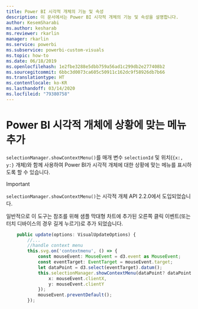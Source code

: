 ```yaml
---
title: Power BI 시각적 개체의 기능 및 속성
description: 이 문서에서는 Power BI 시각적 개체의 기능 및 속성을 설명합니다.
author: KesemSharabi
ms.author: kesharab
ms.reviewer: rkarlin
manager: rkarlin
ms.service: powerbi
ms.subservice: powerbi-custom-visuals
ms.topic: how-to
ms.date: 06/18/2019
ms.openlocfilehash: 1e2fbe3288e5dbb759a56ad1c299db2e277408b2
ms.sourcegitcommit: 6bbc3d0073ca605c50911c162dc9f58926db7b66
ms.translationtype: HT
ms.contentlocale: ko-KR
ms.lasthandoff: 03/14/2020
ms.locfileid: "79380758"
---
```

# <a name="add-context-menu-to-power-bi-visual"></a>Power BI 시각적 개체에 상황에 맞는 메뉴 추가

`selectionManager.showContextMenu()`를 매개 변수 `selectionId` 및 위치(`{x:, y:}` 개체)와 함께 사용하여 Power BI가 시각적 개체에 대한 상황에 맞는 메뉴를 표시하도록 할 수 있습니다.

> [!IMPORTANT]
> `selectionManager.showContextMenu()`는 시각적 개체 API 2.2.0에서 도입되었습니다.

일반적으로 이 도구는 참조를 위해 샘플 막대형 차트에 추가된 오른쪽 클릭 이벤트(또는 터치 디바이스의 경우 길게 누르기)로 추가 되었습니다.

```typescript
    public update(options: VisualUpdateOptions) {
        //...
        //handle context menu
        this.svg.on('contextmenu', () => {
            const mouseEvent: MouseEvent = d3.event as MouseEvent;
            const eventTarget: EventTarget = mouseEvent.target;
            let dataPoint = d3.select(eventTarget).datum();
            this.selectionManager.showContextMenu(dataPoint? dataPoint.selectionId : {}, {
                x: mouseEvent.clientX,
                y: mouseEvent.clientY
            });
            mouseEvent.preventDefault();
        });
```
